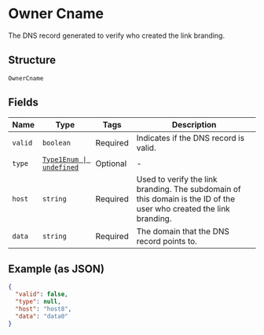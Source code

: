 
# Owner Cname

The DNS record generated to verify who created the link branding.

## Structure

`OwnerCname`

## Fields

| Name | Type | Tags | Description |
|  --- | --- | --- | --- |
| `valid` | `boolean` | Required | Indicates if the DNS record is valid. |
| `type` | [`Type1Enum \| undefined`](../../doc/models/type-1-enum.md) | Optional | - |
| `host` | `string` | Required | Used to verify the link branding. The subdomain of this domain is the ID of the user who created the link branding. |
| `data` | `string` | Required | The domain that the DNS record points to. |

## Example (as JSON)

```json
{
  "valid": false,
  "type": null,
  "host": "host8",
  "data": "data0"
}
```


